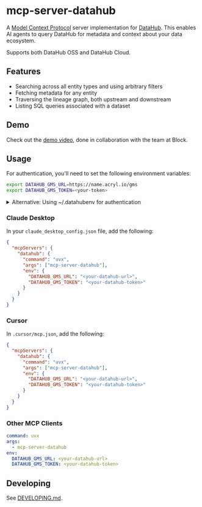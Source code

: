 # mcp-server-datahub

A [Model Context Protocol](https://modelcontextprotocol.io/) server implementation for [DataHub](https://datahubproject.io/).
This enables AI agents to query DataHub for metadata and context about your data ecosystem.

Supports both DataHub OSS and DataHub Cloud.

## Features

- Searching across all entity types and using arbitrary filters
- Fetching metadata for any entity
- Traversing the lineage graph, both upstream and downstream
- Listing SQL queries associated with a dataset

## Demo

Check out the [demo video](https://youtu.be/VXRvHIZ3Eww?t=1878), done in collaboration with the team at Block.

## Usage

For authentication, you'll need to set the following environment variables:

```bash
export DATAHUB_GMS_URL=https://name.acryl.io/gms
export DATAHUB_GMS_TOKEN=<your-token>
```

<details>
<summary>Alternative: Using ~/.datahubenv for authentication</summary>

You can also use a `~/.datahubenv` file to configure your authentication. The easiest way to create this file is to run `datahub init` and follow the prompts.

```bash
uvx --from acryl-datahub datahub init
```

</details>

### Claude Desktop

In your `claude_desktop_config.json` file, add the following:

```json
{
  "mcpServers": {
    "datahub": {
      "command": "uvx",
      "args": ["mcp-server-datahub"],
      "env": {
        "DATAHUB_GMS_URL": "<your-datahub-url>",
        "DATAHUB_GMS_TOKEN": "<your-datahub-token>"
      }
    }
  }
}
```

### Cursor

In `.cursor/mcp.json`, add the following:

```json
{
  "mcpServers": {
    "datahub": {
      "command": "uvx",
      "args": ["mcp-server-datahub"],
      "env": {
        "DATAHUB_GMS_URL": "<your-datahub-url>",
        "DATAHUB_GMS_TOKEN": "<your-datahub-token>"
      }
    }
  }
}
```

### Other MCP Clients

```yaml
command: uvx
args:
  - mcp-server-datahub
env:
  DATAHUB_GMS_URL: <your-datahub-url>
  DATAHUB_GMS_TOKEN: <your-datahub-token>
```

## Developing

See [DEVELOPING.md](DEVELOPING.md).
